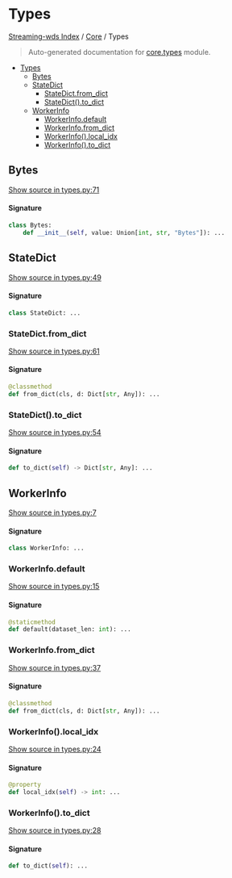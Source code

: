 # Types

[Streaming-wds Index](../README.md#streaming-wds-index) / [Core](./index.md#core) / Types

> Auto-generated documentation for [core.types](../../streaming_wds/core/types.py) module.

- [Types](#types)
  - [Bytes](#bytes)
  - [StateDict](#statedict)
    - [StateDict.from_dict](#statedictfrom_dict)
    - [StateDict().to_dict](#statedict()to_dict)
  - [WorkerInfo](#workerinfo)
    - [WorkerInfo.default](#workerinfodefault)
    - [WorkerInfo.from_dict](#workerinfofrom_dict)
    - [WorkerInfo().local_idx](#workerinfo()local_idx)
    - [WorkerInfo().to_dict](#workerinfo()to_dict)

## Bytes

[Show source in types.py:71](../../streaming_wds/core/types.py#L71)

#### Signature

```python
class Bytes:
    def __init__(self, value: Union[int, str, "Bytes"]): ...
```



## StateDict

[Show source in types.py:49](../../streaming_wds/core/types.py#L49)

#### Signature

```python
class StateDict: ...
```

### StateDict.from_dict

[Show source in types.py:61](../../streaming_wds/core/types.py#L61)

#### Signature

```python
@classmethod
def from_dict(cls, d: Dict[str, Any]): ...
```

### StateDict().to_dict

[Show source in types.py:54](../../streaming_wds/core/types.py#L54)

#### Signature

```python
def to_dict(self) -> Dict[str, Any]: ...
```



## WorkerInfo

[Show source in types.py:7](../../streaming_wds/core/types.py#L7)

#### Signature

```python
class WorkerInfo: ...
```

### WorkerInfo.default

[Show source in types.py:15](../../streaming_wds/core/types.py#L15)

#### Signature

```python
@staticmethod
def default(dataset_len: int): ...
```

### WorkerInfo.from_dict

[Show source in types.py:37](../../streaming_wds/core/types.py#L37)

#### Signature

```python
@classmethod
def from_dict(cls, d: Dict[str, Any]): ...
```

### WorkerInfo().local_idx

[Show source in types.py:24](../../streaming_wds/core/types.py#L24)

#### Signature

```python
@property
def local_idx(self) -> int: ...
```

### WorkerInfo().to_dict

[Show source in types.py:28](../../streaming_wds/core/types.py#L28)

#### Signature

```python
def to_dict(self): ...
```
